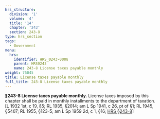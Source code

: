 ```yaml
---
hrs_structure:
  division: '1'
  volume: '4'
  title: '14'
  chapter: '243'
  section: 243-8
type: hrs_section
tags:
  - Government
menu:
  hrs:
    identifier: HRS_0243-0008
    parent: HRS0243
    name: 243-8 License taxes payable monthly
weight: 75045
title: License taxes payable monthly
full_title: 243-8 License taxes payable monthly
---
```

**§243-8 License taxes payable monthly.** License taxes imposed by this chapter shall be paid in monthly installments to the department of taxation. [L 1932 1st, c 19, §5; RL 1935, §2014; am L Sp 1941, c 26, pt of §1; RL 1945, §5407; RL 1955, §123-5; am L Sp 1959 2d, c 1, §16; [HRS §243-8](/title-14/chapter-243/section-243-8/)]